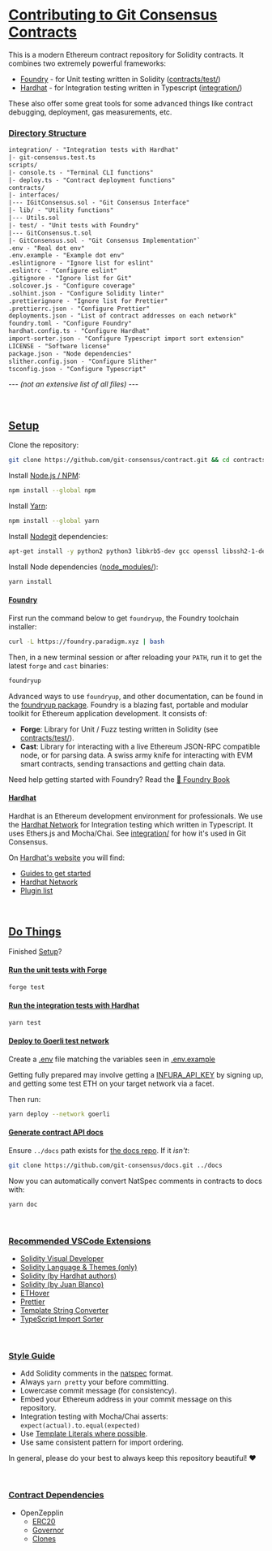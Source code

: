 # [Contributing to Git Consensus Contracts](#contributing-to-git-consensus-contracts)

This is a modern Ethereum contract repository for Solidity contracts. It combines two extremely powerful frameworks:

- [Foundry](#foundry) - for Unit testing written in Solidity ([contracts/test/](./contracts/test/))
- [Hardhat](#hardhat) - for Integration testing written in Typescript ([integration/](./integration/))

These also offer some great tools for some advanced things like contract debugging, deployment, gas measurements, etc.

### [Directory Structure](#directory-structure)

```txt
integration/ - "Integration tests with Hardhat"
|- git-consensus.test.ts
scripts/
|- console.ts - "Terminal CLI functions"
|- deploy.ts - "Contract deployment functions"
contracts/
|- interfaces/
|--- IGitConsensus.sol - "Git Consensus Interface"
|- lib/ - "Utility functions"
|--- Utils.sol
|- test/ - "Unit tests with Foundry"
|--- GitConsensus.t.sol
|- GitConsensus.sol - "Git Consensus Implementation"`
.env - "Real dot env"
.env.example - "Example dot env"
.eslintignore - "Ignore list for eslint"
.eslintrc - "Configure eslint"
.gitignore - "Ignore list for Git"
.solcover.js - "Configure coverage"
.solhint.json - "Configure Solidity linter"
.prettierignore - "Ignore list for Prettier"
.prettierrc.json - "Configure Prettier"
deployments.json - "List of contract addresses on each network"
foundry.toml - "Configure Foundry"
hardhat.config.ts - "Configure Hardhat"
import-sorter.json - "Configure Typescript import sort extension"
LICENSE - "Software license"
package.json - "Node dependencies"
slither.config.json - "Configure Slither"
tsconfig.json - "Configure Typescript"
```

--- *(not an extensive list of all files)* ---

&nbsp;

## [Setup](#setup)

Clone the repository:

```sh
git clone https://github.com/git-consensus/contract.git && cd contracts
```

Install [Node.js / NPM](https://docs.npmjs.com/downloading-and-installing-node-js-and-npm):

```sh
npm install --global npm
```

Install [Yarn](https://classic.yarnpkg.com/en/):

```sh
npm install --global yarn
```

Install [Nodegit](https://github.com/nodegit/nodegit) dependencies:

```sh
apt-get install -y python2 python3 libkrb5-dev gcc openssl libssh2-1-dev libcurl4-openssl-dev g++ make
```

Install Node dependencies ([node_modules/](./node_modules/)):

```sh
yarn install
```

#### [Foundry](#foundry)

First run the command below to get `foundryup`, the Foundry toolchain installer:

```sh
curl -L https://foundry.paradigm.xyz | bash
```

Then, in a new terminal session or after reloading your `PATH`, run it to get
the latest `forge` and `cast` binaries:

```sh
foundryup
```

Advanced ways to use `foundryup`, and other documentation, can be found in the [foundryup package](./foundryup/README.md).
Foundry is a blazing fast, portable and modular toolkit for Ethereum application development. It consists of:

- **Forge**: Library for Unit / Fuzz testing written in Solidity (see [contracts/test/](./contracts/test/)).
- **Cast**: Library for interacting with a live Ethereum JSON-RPC compatible node, or for parsing data. A swiss army knife for interacting with EVM smart contracts, sending transactions and getting chain data.

Need help getting started with Foundry? Read the [📖 Foundry Book](https://onbjerg.github.io/foundry-book/)

#### [Hardhat](#hardhat)

Hardhat is an Ethereum development environment for professionals. We use the [Hardhat Network](https://hardhat.org/hardhat-network/) for Integration testing which written in Typescript. It uses Ethers.js and Mocha/Chai. See [integration/](./integration/) for how it's used in Git Consensus.

On [Hardhat's website](https://hardhat.org) you will find:

- [Guides to get started](https://hardhat.org/getting-started/)
- [Hardhat Network](https://hardhat.org/hardhat-network/)
- [Plugin list](https://hardhat.org/plugins/)

&nbsp;

## [Do Things](#do-things)

Finished [Setup](#setup)?

#### [Run the unit tests with Forge](#run-the-unit-tests-with-forge)

```sh
forge test
```

#### [Run the integration tests with Hardhat](#run-the-integration-tests-with-hardhat)

```sh
yarn test
```

#### [Deploy to Goerli test network](#deploy-to-goerli-test-network)

Create a [.env](./.env) file matching the variables seen in [.env.example](./.env.example)

Getting fully prepared may involve getting a [INFURA_API_KEY](https://infura.io/) by signing up, and getting some test ETH on your target network via a facet.

Then run:

```sh
yarn deploy --network goerli
```

#### [Generate contract API docs](#generate-contract-api-docs)

Ensure `../docs` path exists for [the docs repo](https://github.com/git-consensus/docs). If it *isn't*:

```sh
git clone https://github.com/git-consensus/docs.git ../docs
```

Now you can automatically convert NatSpec comments in contracts to docs with:

```sh
yarn doc
```

&nbsp;

### [Recommended VSCode Extensions](#recommended-vscode-extensions)

- [Solidity Visual Developer](https://marketplace.visualstudio.com/items?itemName=tintinweb.solidity-visual-auditor)
- [Solidity Language & Themes (only)](https://marketplace.visualstudio.com/items?itemName=tintinweb.vscode-solidity-language)
- [Solidity (by Hardhat authors)](https://marketplace.visualstudio.com/items?itemName=NomicFoundation.hardhat-solidity)
- [Solidity (by Juan Blanco)](https://marketplace.visualstudio.com/items?itemName=JuanBlanco.solidity)
- [ETHover](https://marketplace.visualstudio.com/items?itemName=tintinweb.vscode-ethover)
- [Prettier](https://marketplace.visualstudio.com/items?itemName=SimonSiefke.prettier-vscode)
- [Template String Converter](https://marketplace.visualstudio.com/items?itemName=meganrogge.template-string-converter)
- [TypeScript Import Sorter](https://marketplace.visualstudio.com/items?itemName=mike-co.import-sorter)

&nbsp;

### [Style Guide](#style-guide)

- Add Solidity comments in the [natspec](https://docs.soliditylang.org/en/v0.8.15/natspec-format.html) format.
- Always `yarn pretty` your before committing.
- Lowercase commit message (for consistency).
- Embed your Ethereum address in your commit message on this repository.
- Integration testing with Mocha/Chai asserts: `expect(actual).to.equal(expected)`
- Use [Template Literals where possible](https://ponyfoo.com/articles/template-literals-strictly-better-strings).
- Use same consistent pattern for import ordering.

In general, please do your best to always keep this repository beautiful! ❤️

&nbsp;

### [Contract Dependencies](#contract-dependencies)

- OpenZepplin
  - [ERC20](https://docs.openzeppelin.com/contracts/4.x/api/token/erc20#ERC20)
  - [Governor](https://docs.openzeppelin.com/contracts/4.x/api/governance#governor)
  - [Clones](https://docs.openzeppelin.com/contracts/4.x/api/proxy#Clones)
